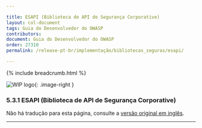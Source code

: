 ```yaml
---

title: ESAPI (Biblioteca de API de Segurança Corporative)
layout: col-document
tags: Guia do Desenvolvedor do OWASP
contributors:
document: Guia do Desenvolvedor do OWASP
order: 27310
permalink: /release-pt-br/implementação/bibliotecas_seguras/esapi/

---
```


{% include breadcrumb.html %}

<style type="text/css">
.image-right {
  height: 180px;
  display: block;
  margin-left: auto;
  margin-right: auto;
  float: right;
}
</style>

![WIP logo](../../../../assets/images/dg_wip.png "Trabalho em andamento"){: .image-right }

### 5.3.1 ESAPI (Biblioteca de API de Segurança Corporative)

Não há tradução para esta página, consulte a [versão original em inglês][release070301].

----

[release070301]: https://github.com/OWASP/www-project-developer-guide/blob/main/draft/07-implementation/03-secure-libraries/01-esapi.md
